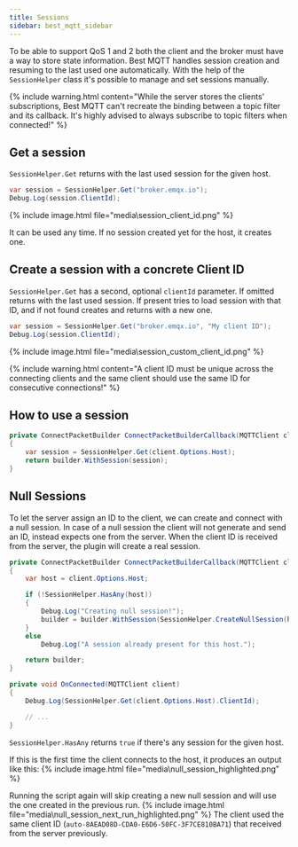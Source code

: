 ```yaml
---
title: Sessions
sidebar: best_mqtt_sidebar
---
```


To be able to support QoS 1 and 2 both the client and the broker must have a way to store state information. Best MQTT handles session creation and resuming to the last used one automatically. With the help of the `SessionHelper` class it's possible to manage and set sessions manually.

{% include warning.html content="While the server stores the clients' subscriptions, Best MQTT can't recreate the binding between a topic filter and its callback. It's highly advised to always subscribe to topic filters when connected!" %}

## Get a session

`SessionHelper.Get` returns with the last used session for the given host.

```csharp
var session = SessionHelper.Get("broker.emqx.io");
Debug.Log(session.ClientId);
```

{% include image.html file="media\session_client_id.png" %}

It can be used any time. If no session created yet for the host, it creates one.

## Create a session with a concrete Client ID

`SessionHelper.Get` has a second, optional `clientId` parameter. If omitted returns with the last used session. If present tries to load session with that ID, and if not found creates and returns with a new one.

```csharp
var session = SessionHelper.Get("broker.emqx.io", "My client ID");
Debug.Log(session.ClientId);
```

{% include image.html file="media\session_custom_client_id.png" %}

{% include warning.html content="A client ID must be unique across the connecting clients and the same client should use the same ID for consecutive connections!" %}

## How to use a session

```csharp
private ConnectPacketBuilder ConnectPacketBuilderCallback(MQTTClient client, ConnectPacketBuilder builder)
{
    var session = SessionHelper.Get(client.Options.Host);
    return builder.WithSession(session);
}
```

## Null Sessions

To let the server assign an ID to the client, we can create and connect with a null session. In case of a null session the client will not generate and send an ID, instead expects one from the server. When the client ID is received from the server, the plugin will create a real session.

```csharp
private ConnectPacketBuilder ConnectPacketBuilderCallback(MQTTClient client, ConnectPacketBuilder builder)
{
    var host = client.Options.Host;

    if (!SessionHelper.HasAny(host))
    {
        Debug.Log("Creating null session!");
        builder = builder.WithSession(SessionHelper.CreateNullSession(host));
    }
    else
        Debug.Log("A session already present for this host.");

    return builder;
}

private void OnConnected(MQTTClient client)
{
    Debug.Log(SessionHelper.Get(client.Options.Host).ClientId);

    // ...
}
```

`SessionHelper.HasAny` returns `true` if there's any session for the given host.

If this is the first time the client connects to the host, it produces an output like this:
{% include image.html file="media\null_session_highlighted.png" %}

Running the script again will skip creating a new null session and will use the one created in the previous run.
{% include image.html file="media\null_session_next_run_highlighted.png" %}
The client used the same client ID (`auto-8AEAD08D-CDA0-E6D6-50FC-3F7CE810BA71`) that received from the server previously.